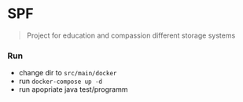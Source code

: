 # SPF
> Project for education and compassion different storage systems
### Run
* change dir to `src/main/docker`
* run   `docker-compose up -d`
* run apopriate java test/programm

